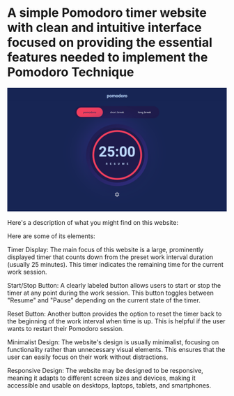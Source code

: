 # A simple Pomodoro timer website with clean and intuitive interface focused on providing the essential features needed to implement the Pomodoro Technique

![website image desktop](/public/desktop.png "website sample desktop")

Here's a description of what you might find on this website:

Here are some of its elements:

Timer Display: The main focus of this website is a large, prominently displayed timer that counts down from the preset work interval duration (usually 25 minutes). This timer indicates the remaining time for the current work session.

Start/Stop Button: A clearly labeled button allows users to start or stop the timer at any point during the work session. This button toggles between "Resume" and "Pause" depending on the current state of the timer.

Reset Button: Another button provides the option to reset the timer back to the beginning of the work interval when time is up. This is helpful if the user wants to restart their Pomodoro session.

Minimalist Design: The website's design is usually minimalist, focusing on functionality rather than unnecessary visual elements. This ensures that the user can easily focus on their work without distractions.

Responsive Design: The website may be designed to be responsive, meaning it adapts to different screen sizes and devices, making it accessible and usable on desktops, laptops, tablets, and smartphones.
